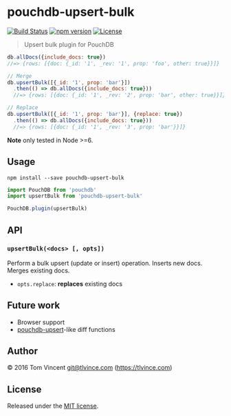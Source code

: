 # pouchdb-upsert-bulk

[![Build Status][travis-image]][travis-url]
[![npm version][npm-image]][npm-url]
[![License][license-image]][license-url]

[travis-url]: https://travis-ci.org/tlvince/pouchdb-upsert-bulk
[travis-image]: https://img.shields.io/travis/tlvince/pouchdb-upsert-bulk.svg
[npm-url]: https://www.npmjs.com/package/pouchdb-upsert-bulk
[npm-image]: https://img.shields.io/npm/v/pouchdb-upsert-bulk.svg
[license-url]: https://opensource.org/licenses/MIT
[license-image]: https://img.shields.io/npm/l/pouchdb-upsert-bulk.svg

> Upsert bulk plugin for PouchDB

```js
db.allDocs({include_docs: true})
//=> {rows: [{doc: {_id: '1', _rev: '1', prop: 'foo', other: true}}]}

// Merge
db.upsertBulk([{_id: '1', prop: 'bar'}])
  .then(() => db.allDocs({include_docs: true}))
  //=> {rows: [{doc: {_id: '1', _rev: '2', prop: 'bar', other: true}}]}

// Replace
db.upsertBulk([{_id: '1', prop: 'bar'}], {replace: true})
  .then(() => db.allDocs({include_docs: true}))
  //=> {rows: [{doc: {_id: '1', _rev: '3', prop: 'bar'}}]}
```

**Note** only tested in Node >=6.

## Usage

```shell
npm install --save pouchdb-upsert-bulk
```

```js
import PouchDB from 'pouchdb'
import upsertBulk from 'pouchdb-upsert-bulk'

PouchDB.plugin(upsertBulk)
```

## API

### `upsertBulk(<docs> [, opts])`

Perform a bulk upsert (update or insert) operation. Inserts new docs. Merges existing docs.

* `opts.replace`: **replaces** existing docs

## Future work

* Browser support
* [pouchdb-upsert][]-like diff functions

[pouchdb-upsert]: https://github.com/pouchdb/upsert

## Author

© 2016 Tom Vincent <git@tlvince.com> (https://tlvince.com)

## License

Released under the [MIT license](http://tlvince.mit-license.org).
